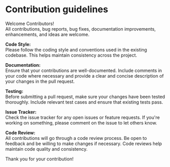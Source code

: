 # Contribution guidelines
Welcome Contributors!<br>
All contributions, bug reports, bug fixes, documentation improvements, enhancements, and ideas are welcome.

<p><b>Code Style:</b><br>
Please follow the coding style and conventions used in the existing codebase. This helps maintain consistency across the project.</p>

<p><b>Documentation:</b><br>
Ensure that your contributions are well-documented. Include comments in your code where necessary and provide a clear and concise description of your changes in the pull request.</p>

<p><b>Testing:</b><br>
Before submitting a pull request, make sure your changes have been tested thoroughly. Include relevant test cases and ensure that existing tests pass.</p>

<p><b>Issue Tracker:</b><br>
Check the issue tracker for any open issues or feature requests. If you're working on something, please comment on the issue to let others know.</p>

<p><b>Code Review:</b><br>
All contributions will go through a code review process. Be open to feedback and be willing to make changes if necessary. Code reviews help maintain code quality and consistency.</p>

Thank you for your contribution!
